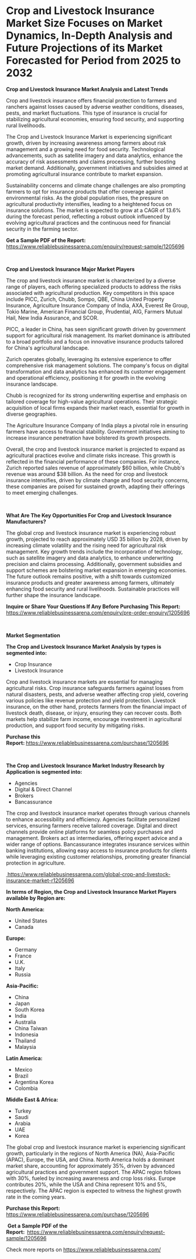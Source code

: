 <p><h1>Crop and Livestock Insurance Market Size Focuses on Market Dynamics, In-Depth Analysis and Future Projections of its Market Forecasted for Period from 2025 to 2032</h1></p><p><strong>Crop and Livestock Insurance Market Analysis and Latest Trends</strong></p>
<p><p>Crop and livestock insurance offers financial protection to farmers and ranchers against losses caused by adverse weather conditions, diseases, pests, and market fluctuations. This type of insurance is crucial for stabilizing agricultural economies, ensuring food security, and supporting rural livelihoods.</p><p>The Crop and Livestock Insurance Market is experiencing significant growth, driven by increasing awareness among farmers about risk management and a growing need for food security. Technological advancements, such as satellite imagery and data analytics, enhance the accuracy of risk assessments and claims processing, further boosting market demand. Additionally, government initiatives and subsidies aimed at promoting agricultural insurance contribute to market expansion.</p><p>Sustainability concerns and climate change challenges are also prompting farmers to opt for insurance products that offer coverage against environmental risks. As the global population rises, the pressure on agricultural productivity intensifies, leading to a heightened focus on insurance solutions. The market is expected to grow at a CAGR of 13.6% during the forecast period, reflecting a robust outlook influenced by evolving agricultural practices and the continuous need for financial security in the farming sector.</p></p>
<p><strong>Get a Sample PDF of the Report:&nbsp;</strong> <a href="https://www.reliablebusinessarena.com/enquiry/request-sample/1205696?utm_campaign=2805&utm_medium=2&utm_source=Github&utm_content=ia&utm_term=09032025&utm_id=crop-and-livestock-insurance">https://www.reliablebusinessarena.com/enquiry/request-sample/1205696</a></p>
<p>&nbsp;</p>
<p><strong>Crop and Livestock Insurance Major Market Players</strong></p>
<p><p>The crop and livestock insurance market is characterized by a diverse range of players, each offering specialized products to address the risks associated with agricultural production. Key competitors in this space include PICC, Zurich, Chubb, Sompo, QBE, China United Property Insurance, Agriculture Insurance Company of India, AXA, Everest Re Group, Tokio Marine, American Financial Group, Prudential, AIG, Farmers Mutual Hail, New India Assurance, and SCOR.</p><p>PICC, a leader in China, has seen significant growth driven by government support for agricultural risk management. Its market dominance is attributed to a broad portfolio and a focus on innovative insurance products tailored for China's agricultural landscape.</p><p>Zurich operates globally, leveraging its extensive experience to offer comprehensive risk management solutions. The company's focus on digital transformation and data analytics has enhanced its customer engagement and operational efficiency, positioning it for growth in the evolving insurance landscape.</p><p>Chubb is recognized for its strong underwriting expertise and emphasis on tailored coverage for high-value agricultural operations. Their strategic acquisition of local firms expands their market reach, essential for growth in diverse geographies.</p><p>The Agriculture Insurance Company of India plays a pivotal role in ensuring farmers have access to financial stability. Government initiatives aiming to increase insurance penetration have bolstered its growth prospects.</p><p>Overall, the crop and livestock insurance market is projected to expand as agricultural practices evolve and climate risks increase. This growth is reflected in the financial performance of these companies. For instance, Zurich reported sales revenue of approximately $60 billion, while Chubb's revenue was around $38 billion. As the need for crop and livestock insurance intensifies, driven by climate change and food security concerns, these companies are poised for sustained growth, adapting their offerings to meet emerging challenges.</p></p>
<p>&nbsp;</p>
<p><strong>What Are The Key Opportunities For Crop and Livestock Insurance Manufacturers?</strong></p>
<p><p>The global crop and livestock insurance market is experiencing robust growth, projected to reach approximately USD 35 billion by 2028, driven by increasing climate volatility and the rising need for agricultural risk management. Key growth trends include the incorporation of technology, such as satellite imagery and data analytics, to enhance underwriting precision and claims processing. Additionally, government subsidies and support schemes are bolstering market expansion in emerging economies. The future outlook remains positive, with a shift towards customized insurance products and greater awareness among farmers, ultimately enhancing food security and rural livelihoods. Sustainable practices will further shape the insurance landscape.</p></p>
<p><strong>Inquire or Share Your Questions If Any Before Purchasing This Report:</strong> <a href="https://www.reliablebusinessarena.com/enquiry/pre-order-enquiry/1205696?utm_campaign=2805&utm_medium=2&utm_source=Github&utm_content=ia&utm_term=09032025&utm_id=crop-and-livestock-insurance">https://www.reliablebusinessarena.com/enquiry/pre-order-enquiry/1205696</a></p>
<p>&nbsp;</p>
<p><strong>Market Segmentation</strong></p>
<p><strong>The Crop and Livestock Insurance Market Analysis by types is segmented into:</strong></p>
<p><ul><li>Crop Insurance</li><li>Livestock Insurance</li></ul></p>
<p><p>Crop and livestock insurance markets are essential for managing agricultural risks. Crop insurance safeguards farmers against losses from natural disasters, pests, and adverse weather affecting crop yield, covering various policies like revenue protection and yield protection. Livestock insurance, on the other hand, protects farmers from the financial impact of livestock death, disease, or injury, ensuring they can recover costs. Both markets help stabilize farm income, encourage investment in agricultural production, and support food security by mitigating risks.</p></p>
<p><strong>Purchase this Report:&nbsp;</strong><a href="https://www.reliablebusinessarena.com/purchase/1205696?utm_campaign=2805&utm_medium=2&utm_source=Github&utm_content=ia&utm_term=09032025&utm_id=crop-and-livestock-insurance">https://www.reliablebusinessarena.com/purchase/1205696</a></p>
<p>&nbsp;</p>
<p><strong>The Crop and Livestock Insurance Market Industry Research by Application is segmented into:</strong></p>
<p><ul><li>Agencies</li><li>Digital & Direct Channel</li><li>Brokers</li><li>Bancassurance</li></ul></p>
<p><p>The crop and livestock insurance market operates through various channels to enhance accessibility and efficiency. Agencies facilitate personalized services, ensuring farmers receive tailored coverage. Digital and direct channels provide online platforms for seamless policy purchases and management. Brokers act as intermediaries, offering expert advice and a wider range of options. Bancassurance integrates insurance services within banking institutions, allowing easy access to insurance products for clients while leveraging existing customer relationships, promoting greater financial protection in agriculture.</p></p>
<p><a href="https://www.reliablebusinessarena.com/global-crop-and-livestock-insurance-market-r1205696?utm_campaign=2805&utm_medium=2&utm_source=Github&utm_content=ia&utm_term=09032025&utm_id=crop-and-livestock-insurance">&nbsp;https://www.reliablebusinessarena.com/global-crop-and-livestock-insurance-market-r1205696</a></p>
<p><strong>In terms of Region, the Crop and Livestock Insurance Market Players available by Region are:</strong></p>
<p>
    <p> <strong> North America: </strong>
        <ul>
            <li>United States</li>
            <li>Canada</li>
        </ul>
        </p> 
    <p> <strong> Europe: </strong>
        <ul>
            <li>Germany</li>
            <li>France</li>
            <li>U.K.</li>
            <li>Italy</li>
            <li>Russia</li>
        </ul>
        </p> 
    <p> <strong> Asia-Pacific: </strong>
        <ul>
            <li>China</li>
            <li>Japan</li>
            <li>South Korea</li>
            <li>India</li>
            <li>Australia</li>
            <li>China Taiwan</li>
            <li>Indonesia</li>
            <li>Thailand</li>
            <li>Malaysia</li>
        </ul>
        </p> 
    <p> <strong> Latin America: </strong>
        <ul>
            <li>Mexico</li>
            <li>Brazil</li>
            <li>Argentina Korea</li>
            <li>Colombia</li>
        </ul>
        </p> 
    <p> <strong> Middle East & Africa: </strong>
        <ul>
            <li>Turkey</li>
            <li>Saudi</li>
            <li>Arabia</li>
            <li>UAE</li>
            <li>Korea</li>
        </ul>
    </p>
    </p>
<p><p>The global crop and livestock insurance market is experiencing significant growth, particularly in the regions of North America (NA), Asia-Pacific (APAC), Europe, the USA, and China. North America holds a dominant market share, accounting for approximately 35%, driven by advanced agricultural practices and government support. The APAC region follows with 30%, fueled by increasing awareness and crop loss risks. Europe contributes 20%, while the USA and China represent 10% and 5%, respectively. The APAC region is expected to witness the highest growth rate in the coming years.</p></p>
<p><strong>Purchase this Report: </strong><a href="https://www.reliablebusinessarena.com/purchase/1205696?utm_campaign=2805&utm_medium=2&utm_source=Github&utm_content=ia&utm_term=09032025&utm_id=crop-and-livestock-insurance">https://www.reliablebusinessarena.com/purchase/1205696</a></p>
<p>&nbsp;<strong>Get a Sample PDF of the Report:&nbsp;&nbsp;</strong><a href="https://www.reliablebusinessarena.com/enquiry/request-sample/1205696?utm_campaign=2805&utm_medium=2&utm_source=Github&utm_content=ia&utm_term=09032025&utm_id=crop-and-livestock-insurance">https://www.reliablebusinessarena.com/enquiry/request-sample/1205696</a></p>
<p><strong></strong></p>
<p>Check more reports on <a href="https://www.reliablebusinessarena.com/?utm_campaign=2805&utm_medium=2&utm_source=Github&utm_content=ia&utm_term=09032025&utm_id=crop-and-livestock-insurance">https://www.reliablebusinessarena.com/</a></p>